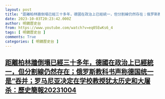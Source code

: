 ```yaml
---
layout: post
title: "距離柏林牆倒塌已經三十多年，德國在政治上已經統一，但分割線仍然存在；俄罗斯教科书声称德国统一是“吞并；罗马尼亚决定在学校教授犹太历史和大屠杀：歷史簡報20231004"
date: 2023-10-03T20:23:42.000Z
author: 明鏡歷史台
from: https://www.youtube.com/watch?v=eq05EwKs6_4
tags: [ 明鏡歷史台 ]
comments: True
categories: [ 明鏡歷史台 ]
---
```

<!--1696364622000-->
[距離柏林牆倒塌已經三十多年，德國在政治上已經統一，但分割線仍然存在；俄罗斯教科书声称德国统一是“吞并；罗马尼亚决定在学校教授犹太历史和大屠杀：歷史簡報20231004](https://www.youtube.com/watch?v=eq05EwKs6_4)
------

<div>

</div>

